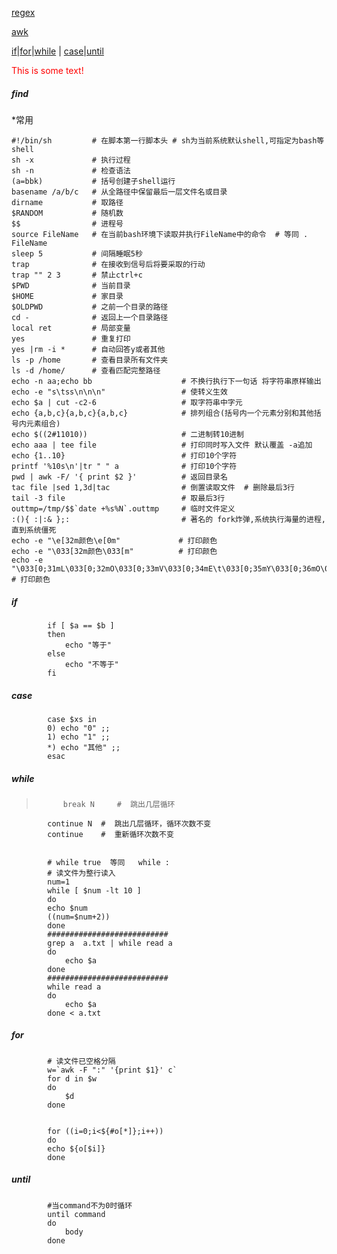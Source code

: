[regex](regex)  

[awk](awk)

[if](#if)|[for](#for)|[while](#while) | [case](#case)|[until](#until)

<font color="red">This is some text!</font>

<h5 id="find">find</h5> 



*常用

	#!/bin/sh         # 在脚本第一行脚本头 # sh为当前系统默认shell,可指定为bash等shell
	sh -x             # 执行过程
	sh -n             # 检查语法
	(a=bbk)           # 括号创建子shell运行
	basename /a/b/c   # 从全路径中保留最后一层文件名或目录
	dirname           # 取路径
	$RANDOM           # 随机数
	$$                # 进程号
	source FileName   # 在当前bash环境下读取并执行FileName中的命令  # 等同 . FileName
	sleep 5           # 间隔睡眠5秒
	trap              # 在接收到信号后将要采取的行动
	trap "" 2 3       # 禁止ctrl+c
	$PWD              # 当前目录
	$HOME             # 家目录
	$OLDPWD           # 之前一个目录的路径
	cd -              # 返回上一个目录路径
	local ret         # 局部变量
	yes               # 重复打印
	yes |rm -i *      # 自动回答y或者其他
	ls -p /home       # 查看目录所有文件夹
	ls -d /home/      # 查看匹配完整路径
	echo -n aa;echo bb                    # 不换行执行下一句话 将字符串原样输出
	echo -e "s\tss\n\n\n"                 # 使转义生效
	echo $a | cut -c2-6                   # 取字符串中字元
	echo {a,b,c}{a,b,c}{a,b,c}            # 排列组合(括号内一个元素分别和其他括号内元素组合)
	echo $((2#11010))                     # 二进制转10进制
	echo aaa | tee file                   # 打印同时写入文件 默认覆盖 -a追加
	echo {1..10}                          # 打印10个字符
	printf '%10s\n'|tr " " a              # 打印10个字符
	pwd | awk -F/ '{ print $2 }'          # 返回目录名
	tac file |sed 1,3d|tac                # 倒置读取文件  # 删除最后3行
	tail -3 file                          # 取最后3行
	outtmp=/tmp/$$`date +%s%N`.outtmp     # 临时文件定义
	:(){ :|:& };:                         # 著名的 fork炸弹,系统执行海量的进程,直到系统僵死
	echo -e "\e[32m颜色\e[0m"             # 打印颜色
	echo -e "\033[32m颜色\033[m"          # 打印颜色
	echo -e "\033[0;31mL\033[0;32mO\033[0;33mV\033[0;34mE\t\033[0;35mY\033[0;36mO\033[0;32mU\e[m"    # 打印颜色
	

	
<h5 id="if">if</h5> 

			if [ $a == $b ]
			then
				echo "等于"
			else
				echo "不等于"
			fi

		
<h5 id="case">case</h5> 

			case $xs in
			0) echo "0" ;;
			1) echo "1" ;;
			*) echo "其他" ;;
			esac


		
<h5 id="while">while</h5> 

>			break N     #  跳出几层循环
			continue N  #  跳出几层循环，循环次数不变
			continue    #  重新循环次数不变


			# while true  等同   while :
			# 读文件为整行读入
			num=1
			while [ $num -lt 10 ]
			do
			echo $num
			((num=$num+2))
			done
			###########################
			grep a  a.txt | while read a
			do
				echo $a
			done
			###########################
			while read a
			do
				echo $a
			done < a.txt 


		
<h5 id="for">for</h5> 

			# 读文件已空格分隔
			w=`awk -F ":" '{print $1}' c`
			for d in $w
			do
				$d
			done
			

			for ((i=0;i<${#o[*]};i++))
			do
			echo ${o[$i]}
			done


		
<h5 id="until">until</h5> 

			#当command不为0时循环
			until command	
			do
				body
			done
